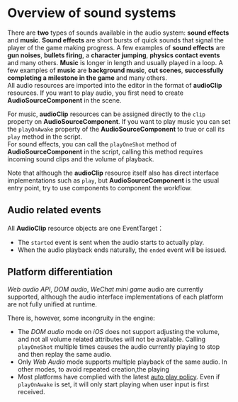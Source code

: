 # Overview of sound systems

There are __two__ types of sounds available in the audio system: __sound effects__ and __music__.  __Sound effects__ are short bursts of quick sounds that signal the player of the game making progress. A few examples of __sound effects__ are __gun noises__, __bullets firing__, a __character jumping__, __physics contact events__ and many others. __Music__ is longer in length and usually played in a loop. A few examples of __music__ are __background music__, __cut scenes__, __successfully completing a milestone in the game__ and many others.<br>
All audio resources are imported into the editor in the format of **audioClip** resources. If you want to play audio, you first need to create **AudioSourceComponent** in the scene.

For music, **audioClip** resources can be assigned directly to the `clip` property on **AudioSourceComponent**. If you want to play music you can set the `playOnAwake` property of the **AudioSourceComponent** to true or call its `play` method in the script. <br>
For sound effects, you can call the `playOneShot` method of **AudioSourceComponent** in the script, calling this method requires incoming sound clips and the volume of playback.

Note that although the **audioClip** resource itself also has direct interface implementations such as `play`, but **AudioSourceComponent** is the usual entry point, try to use components to component the workflow.

## Audio related events
All **AudioClip** resource objects are one EventTarget：
  * The `started` event is sent when the audio starts to actually play.
  * When the audio playback ends naturally, the `ended` event will be issued.

## Platform differentiation

*Web audio API*, *DOM audio*, *WeChat mini game* audio are currently supported, although the audio interface implementations of each platform are not fully unified at runtime.

There is, however, some incongruity in the engine:
  * The *DOM audio* mode on *iOS* does not support adjusting the volume, and not all volume related attributes will not be available. Calling `playOneShot` multiple times causes the audio currently playing to stop and then replay the same audio.
  * Only *Web Audio* mode supports multiple playback of the same audio. In other modes, to avoid repeated creation,the playing
  * Most platforms have complied with the latest [auto play policy](https://www.chromium.org/audio-video/autoplay). Even if `playOnAwake` is set, it will only start playing when user input is first received.